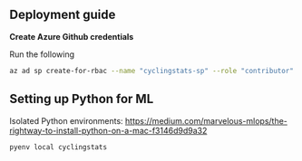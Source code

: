 

## Deployment guide

**Create Azure Github credentials**

Run the following

```bash
az ad sp create-for-rbac --name "cyclingstats-sp" --role "contributor" --scopes "/subscriptions/b73995e3-caad-4882-8644-f2175789c3ff/resourceGroups/cycling-stats" --sdk-auth
```

## Setting up Python for ML

Isolated Python environments: https://medium.com/marvelous-mlops/the-rightway-to-install-python-on-a-mac-f3146d9d9a32

```
pyenv local cyclingstats
```